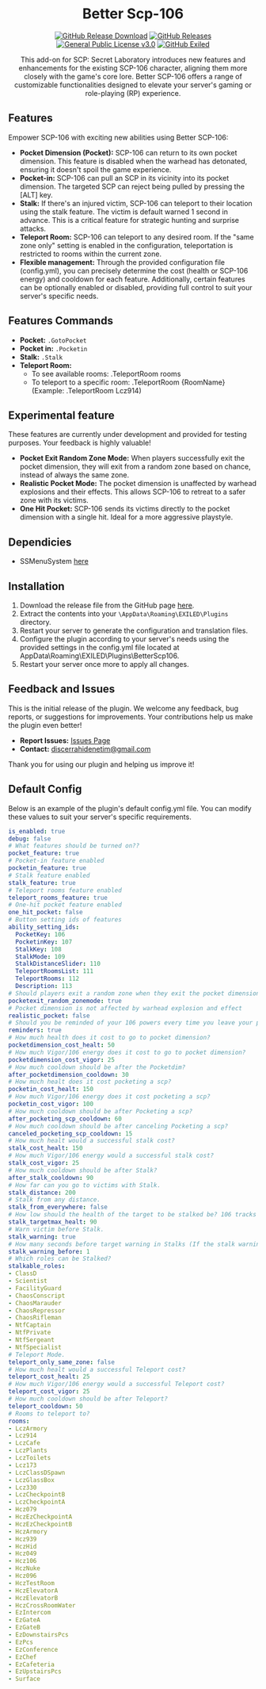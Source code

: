 <h1 align="center">Better Scp-106</h1>
<div align="center">
<a href="https://github.com/MS-crew/BetterScp106/releases"><img src="https://img.shields.io/github/downloads/MS-crew/BetterScp106/total?style=for-the-badge&logo=githubactions&label=Downloads" href="https://github.com/MS-crew/BetterScp106/releases" alt="GitHub Release Download"></a>
<a href="https://github.com/MS-crew/BetterScp106/releases"><img src="https://img.shields.io/badge/Build-2.6.4-brightgreen?style=for-the-badge&logo=gitbook" href="https://github.com/MS-crew/BetterScp106/releases" alt="GitHub Releases"></a>
<a href="https://github.com/MS-crew/BetterScp106/blob/Ss-Menu/LICENSE.txt"><img src="https://img.shields.io/badge/Licence-GNU_3.0-blue?style=for-the-badge&logo=gitbook" href="https://github.com/MS-crew/BetterScp106/blob/Ss-Menu/LICENSE.txt" alt="General Public License v3.0"></a>
<a href="https://github.com/ExMod-Team/EXILED"><img src="https://img.shields.io/badge/Exiled-9.6.0-green?style=for-the-badge&logo=gitbook" href="https://github.com/ExMod-Team/EXILED" alt="GitHub Exiled"></a>


This add-on for SCP: Secret Laboratory introduces new features and enhancements for the existing SCP-106 character, aligning them more closely with the game's core lore. Better SCP-106 offers a range of customizable functionalities designed to elevate your server's gaming or role-playing (RP) experience.
</div>

## Features
Empower SCP-106 with exciting new abilities using Better SCP-106:
- **Pocket Dimension (Pocket):** SCP-106 can return to its own pocket dimension. This feature is disabled when the warhead has detonated, ensuring it doesn't spoil the game experience.
- **Pocket-in:** SCP-106 can pull an SCP in its vicinity into its pocket dimension. The targeted SCP can reject being pulled by pressing the [ALT] key.
- **Stalk:** If there's an injured victim, SCP-106 can teleport to their location using the stalk feature. The victim is default warned 1 second in advance. This is a critical feature for strategic hunting and surprise attacks.
- **Teleport Room:** SCP-106 can teleport to any desired room. If the "same zone only" setting is enabled in the configuration, teleportation is restricted to rooms within the current zone.
- **Flexible management:** Through the provided configuration file (config.yml), you can precisely determine the cost (health or SCP-106 energy) and cooldown for each feature. Additionally, certain features can be optionally enabled or disabled, providing full control to suit your server's specific needs.

## Features Commands 
- **Pocket:** `.GotoPocket`
- **Pocket in:** `.Pocketin`
- **Stalk:** `.Stalk`
- **Teleport Room:**
   - To see available rooms: .TeleportRoom rooms
   - To teleport to a specific room: .TeleportRoom {RoomName} (Example: .TeleportRoom Lcz914)

## Experimental feature
These features are currently under development and provided for testing purposes. Your feedback is highly valuable!

- **Pocket Exit Random Zone Mode:** When players successfully exit the pocket dimension, they will exit from a random zone based on chance, instead of always the same zone.
- **Realistic Pocket Mode:**  The pocket dimension is unaffected by warhead explosions and their effects. This allows SCP-106 to retreat to a safer zone with its victims.
- **One Hit Pocket:** SCP-106 sends its victims directly to the pocket dimension with a single hit. Ideal for a more aggressive playstyle.

## Dependicies
- SSMenuSystem [here](https://github.com/skyfr0676/SSMenuSystem)

## Installation

1. Download the release file from the GitHub page [here](https://github.com/MS-crew/BetterScp106/releases).
2. Extract the contents into your `\AppData\Roaming\EXILED\Plugins` directory.
3. Restart your server to generate the configuration and translation files.
4. Configure the plugin according to your server's needs using the provided settings in the config.yml file located at AppData\Roaming\EXILED\Plugins\BetterScp106.
5. Restart your server once more to apply all changes.

## Feedback and Issues

This is the initial release of the plugin. We welcome any feedback, bug reports, or suggestions for improvements. Your contributions help us make the plugin even better!

- **Report Issues:** [Issues Page](https://github.com/MS-crew/BetterScp106/issues)
- **Contact:** [discerrahidenetim@gmail.com](mailto:discerrahidenetim@gmail.com)

Thank you for using our plugin and helping us improve it!
## Default Config
Below is an example of the plugin's default config.yml file. You can modify these values to suit your server's specific requirements.
```yml
is_enabled: true
debug: false
# What features should be turned on??
pocket_feature: true
# Pocket-in feature enabled
pocketin_feature: true
# Stalk feature enabled
stalk_feature: true
# Teleport rooms feature enabled
teleport_rooms_feature: true
# One-hit pocket feature enabled
one_hit_pocket: false
# Button setting ids of features
ability_setting_ids:
  PocketKey: 106
  PocketinKey: 107
  StalkKey: 108
  StalkMode: 109
  StalkDistanceSlider: 110
  TeleportRoomsList: 111
  TeleportRooms: 112
  Description: 113
# Should players exit a random zone when they exit the pocket dimension?
pocketexit_random_zonemode: true
# Pocket dimension is not affected by warhead explosion and effect
realistic_pocket: false
# Should you be reminded of your 106 powers every time you leave your pocket?
reminders: true
# How much health does it cost to go to pocket dimension?
pocketdimension_cost_healt: 50
# How much Vigor/106 energy does it cost to go to pocket dimension?
pocketdimension_cost_vigor: 25
# How much cooldown should be after the Pocketdim?
after_pocketdimension_cooldown: 30
# How much healt does it cost pocketing a scp?
pocketin_cost_healt: 150
# How much Vigor/106 energy does it cost pocketing a scp?
pocketin_cost_vigor: 100
# How much cooldown should be after Pocketing a scp?
after_pocketing_scp_cooldown: 60
# How much cooldown should be after canceling Pocketing a scp?
canceled_pocketing_scp_cooldown: 15
# How much healt would a successful stalk cost?
stalk_cost_healt: 150
# How much Vigor/106 energy would a successful stalk cost?
stalk_cost_vigor: 25
# How much cooldown should be after Stalk?
after_stalk_cooldown: 90
# How far can you go to victims with Stalk.
stalk_distance: 200
# Stalk from any distance.
stalk_from_everywhere: false
# How low should the health of the target to be stalked be? 106 tracks moribund targets, so the target to be stalked will be the one with the lowest health and the one you set. (if you want him to be able to stalk everyone, you can just write 101)
stalk_targetmax_healt: 90
# Warn victim before Stalk.
stalk_warning: true
# How many seconds before target warning in Stalks (If the stalk warning is on)
stalk_warning_before: 1
# Which roles can be Stalked?
stalkable_roles:
- ClassD
- Scientist
- FacilityGuard
- ChaosConscript
- ChaosMarauder
- ChaosRepressor
- ChaosRifleman
- NtfCaptain
- NtfPrivate
- NtfSergeant
- NtfSpecialist
# Teleport Mode.
teleport_only_same_zone: false
# How much healt would a successful Teleport cost?
teleport_cost_healt: 25
# How much Vigor/106 energy would a successful Teleport cost?
teleport_cost_vigor: 25
# How much cooldown should be after Teleport?
teleport_cooldown: 50
# Rooms to teleport to?
rooms:
- LczArmory
- Lcz914
- LczCafe
- LczPlants
- LczToilets
- Lcz173
- LczClassDSpawn
- LczGlassBox
- Lcz330
- LczCheckpointB
- LczCheckpointA
- Hcz079
- HczEzCheckpointA
- HczEzCheckpointB
- HczArmory
- Hcz939
- HczHid
- Hcz049
- Hcz106
- HczNuke
- Hcz096
- HczTestRoom
- HczElevatorA
- HczElevatorB
- HczCrossRoomWater
- EzIntercom
- EzGateA
- EzGateB
- EzDownstairsPcs
- EzPcs
- EzConference
- EzChef
- EzCafeteria
- EzUpstairsPcs
- Surface
```
